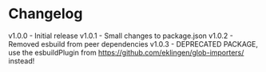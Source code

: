 
# Changelog

v1.0.0 - Initial release
v1.0.1 - Small changes to package.json
v1.0.2 - Removed esbuild from peer dependencies
v1.0.3 - DEPRECATED PACKAGE, use the esbuildPlugin from https://github.com/eklingen/glob-importers/ instead!
